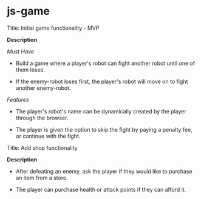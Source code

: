 # js-game
Title: Initial game functionality - MVP

**Description**

_Must Have_

- Build a game where a player's robot can fight another robot until one of them loses.

- If the enemy-robot loses first, the player's robot will move on to fight another enemy-robot.

_Features_

- The player's robot's name can be dynamically created by the player through the browser.

- The player is given the option to skip the fight by paying a penalty fee, or continue with the fight.

Title: Add shop functionality

**Description**

- After defeating an enemy, ask the player if they would like to purchase an item from a store.

- The player can purchase health or attack points if they can afford it.
